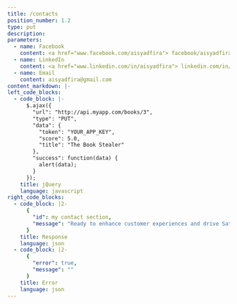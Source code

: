 ```yaml
---
title: /contacts
position_number: 1.2
type: put
description: 
parameters:
  - name: Facebook
    content: <a href="www.facebook.com/aisyadfira"> facebook/aisyadfira </a>
  - name: LinkedIn
    content: <a href="www.linkedin.com/in/aisyadfira"> linkedin.com/in/aisyadfira </a>
  - name: Email
    content: aisyadfira@gmail.com
content_markdown: |-
left_code_blocks:
  - code_block: |-
      $.ajax({
        "url": "http://api.myapp.com/books/3",
        "type": "PUT",
        "data": {
          "token": "YOUR_APP_KEY",
          "score": 5.0,
          "title": "The Book Stealer"
        },
        "success": function(data) {
          alert(data);
        }
      });
    title: jQuery
    language: javascript
right_code_blocks:
  - code_block: |2-
      {
        "id": my contact section,
        "message": "Ready to enhance customer experiences and drive Satisfaction?  I'll deliver outstanding support for your company!"    
      }
    title: Response
    language: json
  - code_block: |2-
      {
        "error": true,
        "message": ""
      }
    title: Error
    language: json
---
```

